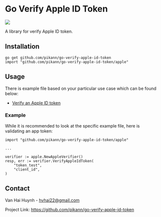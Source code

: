 Go Verify Apple ID Token
======

![](https://img.shields.io/badge/golang-1.17-blue.svg?style=flat)

A library for verify Apple ID token.

## Installation
```
go get github.com/pikann/go-verify-apple-id-token
import "github.com/pikann/go-verify-apple-id-token/apple"
```

## Usage
There is example file based on your particular use case which can be found below:
- [Verify an Apple ID token](examples/main.go)

### Example
While it is recommended to look at the specific example file, here is validating an app token:
``` golang
import "github.com/pikann/go-verify-apple-id-token/apple"

...

verifier := apple.NewAppleVerifier()
resp, err := verifier.VerifyAppleIdToken(
    "token_test",
    "client_id",
)
```

## Contact
Van Hai Huynh - hvhai22@gmail.com

Project Link: https://github.com/pikann/go-verify-apple-id-token

